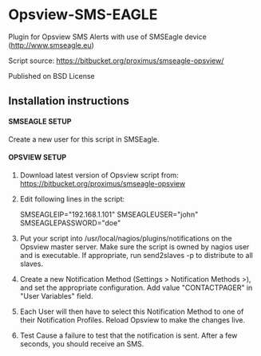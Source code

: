 Opsview-SMS-EAGLE
================

Plugin for Opsview SMS Alerts with use of SMSEagle device (http://www.smseagle.eu)

Script source: https://bitbucket.org/proximus/smseagle-opsview/

Published on BSD License


Installation instructions
-------------------------

#### SMSEAGLE SETUP

Create a new user for this script in SMSEagle.


#### OPSVIEW SETUP

1. Download latest version of Opsview script from: https://bitbucket.org/proximus/smseagle-opsview


2. Edit following lines in the script:

   SMSEAGLEIP="192.168.1.101"
   SMSEAGLEUSER="john"
   SMSEAGLEPASSWORD="doe"


3. Put your script into /usr/local/nagios/plugins/notifications on the Opsview master server.
   Make sure the script is owned by nagios user and is executable. 
   If appropriate, run send2slaves -p to distribute to all slaves.
    
	
4. Create a new Notification Method (Settings > Notification Methods >), and set the appropriate configuration.
   Add value "CONTACTPAGER" in "User Variables" field.


5. Each User will then have to select this Notification Method to one of their Notification Profiles.
   Reload Opsview to make the changes live.

   
6. Test
   Cause a failure to test that the notification is sent.
   After a few seconds, you should receive an SMS.

